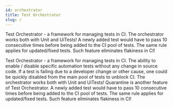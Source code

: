 ```yaml
---
id: orchestrator
title: Test Orchestrator
slug: /
---
```


Test Orchestrator - a framework for managing tests in CI. The orchestrator works both with Unit and UiTests! A newly added test would have to pass 10 consecutive times before being added to the CI pool of tests. The same rule applies for updated/fixed tests. Such feature eliminates flakiness in CI!

Test Orchestrator - a framework for managing tests in CI. The ability to enable / disable specific automation tests without any change in source code. If a test is failing due to a developer change or other cause, one could be quickly disabled from the main pool of tests to unblock CI. The orchestrator works both with Unit and UiTests! Quarantine is another feature of Test Orchestrator. A newly added test would have to pass 10 consecutive times before being added to the CI pool of tests. The same rule applies for updated/fixed tests. Such feature eliminates flakiness in CI!
